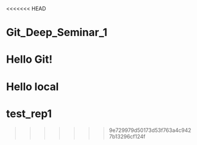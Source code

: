 <<<<<<< HEAD
# Git_Deep_Seminar_1
# Hello Git!
Hello local
=======
# test_rep1
>>>>>>> 9e729979d50173d53f763a4c9427b13296cf124f

